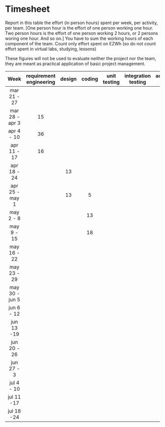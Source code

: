 # Timesheet

Report in this table the effort (in person hours) spent per week, per activity, per team. 
[One person hour is the effort of one person working one hour.
Two person hours is the effort of one person working 2 hours, or 2 persons woring one hour. And so on.]
You have to sum the working hours of each component of the team.
Count only effort spent on EZWh (so do not count effort spent in virtual labs, studying, lessons)

These figures will not be used to evaluate neither the project nor the team, they are meant as practical application of basic project management.

| Week | requirement engineering | design | coding | unit testing | integration testing | acceptance testing | management | git maven |
|:-----------:|:--------:|:-----------:|:-----------:|:----------:|:------------:|:---------------:|:-------------:|:--------------:|
| mar 21 - 27 | | | | | | | 2 | |
| mar 28 - apr 3 | 15 | | | | | | | |
| apr 4 - 10 | 36 | | | | | | | |
| apr 11 - 17| 16 | | | | | | | |
| apr 18 - 24| | 13 | | | | | | |
| apr 25 - may 1 | | 13 | 5 | | | | | |
| may 2 - 8  | | | 13 | | | | | |
| may 9 - 15| | | 18 | | | | | |
| may 16 - 22| | | | | | | | |
| may 23 - 29| | | | | | | | |
| may 30 - jun 5 | | | | | | | | |
| jun 6 - 12 | | | | | | | | |
| jun 13 -19 | | | | | | | | |
| jun 20 - 26 | | | | | | | | |
| jun 27 - 3 | | | | | | | | |
| jul 4 - 10 | | | | | | | | |
| jul 11 -17 | | | | | | | | |
| jul 18 -24 | | | | | | | | |
